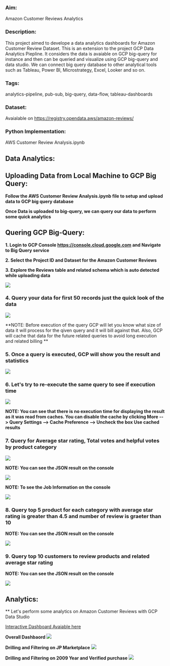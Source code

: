 ### Aim: 
Amazon Customer Reviews Analytics

### Description:
This project aimed to develope a data analytics dashboards for Amazon Customer Review Dataset. This is an extension to the project GCP Data Analytics Piepline. It considers the data is avaiable on GCP big-query for instance and then can be queried and visualize using GCP big-query and data studio. We can connect big query database to other analytical tools such as Tableau, Power BI, Microstrategy, Excel, Looker and so on.


### Tags: 
analytics-pipeline, pub-sub, big-query, data-flow, tableau-dashboards

### Dataset: 
Avaialable on https://registry.opendata.aws/amazon-reviews/

### Python Implementation:
AWS Customer Review Analysis.ipynb

## Data Analytics:

## Uploading Data from Local Machine to GCP Big Query:
**Follow the AWS Customer Review Analysis.ipynb file to setup and upload data to GCP big query database**

**Once Data is uploaded to big-query, we can query our data to perform some quick analytics**

## Quering GCP Big-Query:

**1. Login to GCP Console https://console.cloud.google.com and Navigate to Big Query service**

**2. Select the Project ID and Dataset for the Amazon Customer Reviews**

**3. Explore the Reviews table and related schema which is auto detected while uploading data**

<img src="images/1.png">



### 4. Query your data for first 50 records just the quick look of the data

<img src="images/2.png">

**NOTE: Before execution of the query GCP will let you know what size of data it will process for the qiven query and it will bill against that. Also, GCP will cache that data for the future related queries to avoid long execution and related billing **

### 5. Once a query is executed, GCP will show you the result and statistics

<img src="images/3.png">



### 6. Let's try to re-execute the same query to see if execution time

<img src="images/4.png">

**NOTE: You can see that there is no execution time for displaying the result as it was read from caches. You can disable the cache by clicking More --> Query Settings --> Cache Preference --> Uncheck the box Use cached results**



### 7. Query for Average star rating, Total votes and helpful votes by product category

<img src="images/6.png">

**NOTE: You can see the JSON result on the console**

<img src="images/7.png">

**NOTE: To see the Job Information on the console**

<img src="images/8.png">



### 8. Query top 5 product for each category with average star rating is greater than 4.5 and number of review is graeter than 10

**NOTE: You can see the JSON result on the console**

<img src="images/13.png">



### 9. Query top 10 customers to review products and related average star rating

**NOTE: You can see the JSON result on the console**

<img src="images/14.png">



## Analytics:

** Let's perform some analytics on Amazon Customer Reviews with GCP Data Studio

[Interactive Dashboard Avaiable here](https://datastudio.google.com/embed/reporting/ac4f50d1-f071-4045-a23b-feafa9a80553/page/U6VAB)

**Overall Dashbaord**
<img src="images/18.png">



**Drilling and Filtering on JP Marketplace**
<img src="images/19.png">



**Drilling and Filtering on 2009 Year and Verified purchase**
<img src="images/20.png">

